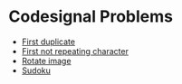 # Codesignal Problems

- [First duplicate](https://github.com/bgoonz/DATA-STRUCTURES-ALGOS-CODEBASE/blob/master/General-Interview-Prep/codesignal/arrays/01-first-duplicate.js)
- [First not repeating character](https://github.com/bgoonz/DATA-STRUCTURES-ALGOS-CODEBASE/blob/master/General-Interview-Prep/codesignal/arrays/02-first-not-repeating-character.js)
- [Rotate image](https://github.com/bgoonz/DATA-STRUCTURES-ALGOS-CODEBASE/blob/master/General-Interview-Prep/codesignal/arrays/03-rotate-image.js)
- [Sudoku](https://github.com/bgoonz/DATA-STRUCTURES-ALGOS-CODEBASE/blob/master/General-Interview-Prep/codesignal/arrays/04-sudoku.js)
